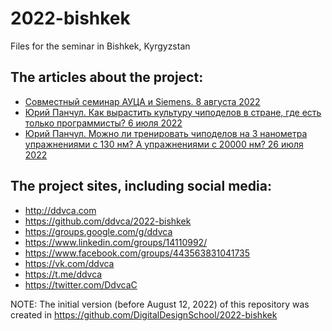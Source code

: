 # 2022-bishkek
Files for the seminar in Bishkek, Kyrgyzstan

## The articles about the project:

* [Совместный семинар АУЦА и Siemens. 8 августа 2022](https://www.auca.kg/ru/auca_news/5226/)
* [Юрий Панчул. Как вырастить культуру чиподелов в стране, где есть только программисты? 6 июля 2022](https://habr.com/ru/post/675564/)
* [Юрий Панчул. Можно ли тренировать чиподелов на 3 нанометра упражнениями с 130 нм? А упражнениями с 20000 нм? 26 июля 2022](https://habr.com/ru/post/678736/)

## The project sites, including social media:

* http://ddvca.com
* https://github.com/ddvca/2022-bishkek
* https://groups.google.com/g/ddvca
* https://www.linkedin.com/groups/14110992/
* https://www.facebook.com/groups/443563831041735
* https://vk.com/ddvca
* https://t.me/ddvca
* https://twitter.com/DdvcaC

NOTE: The initial version (before August 12, 2022) of this repository was created in https://github.com/DigitalDesignSchool/2022-bishkek
